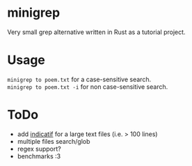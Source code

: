 # minigrep
Very small grep alternative written in Rust as a tutorial project.

# Usage
`minigrep to poem.txt` for a case-sensitive search.<br>
`minigrep to poem.txt -i` for non case-sensitive search.

# ToDo
- add [indicatif](https://crates.io/crates/indicatif) for a large text files (i.e. > 100 lines)
- multiple files search/glob
- regex support?
- benchmarks :3
